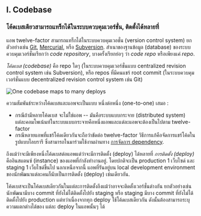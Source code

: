 ## I. Codebase
### โค้ดเบสเดียวสามารถแทร็กได้ในระบบควบคุมเวอร์ชั่น, ติดตั้งได้หลายที่

แอพ twelve-factor สามารถแทร็กได้ในระบบควบคุมเวอชั่น (version control system) ยกตัวอย่างเช่น [Git](http://git-scm.com/), [Mercurial](http://mercurial.selenic.com/), หรือ [Subversion](http://subversion.apache.org/). สำเนาของฐานข้อมูล (database) ของระบบควบคุมเวอร์ชั่นเรียกว่า *code repository*, บางครั้งเรียกย่อๆ ว่า *code repo* หรือเพียงแค่ *repo*.

*โค้ดเบส (codebase)* คือ repo ใดๆ (ในระบบควบคุมเวอร์ชั่นแบบ centralized revision control system เช่น Subversion), หรือ repos ที่มีคนแชร์ root commit (ในระบบควบคุมเวอร์ชั่นแบบ decentralized revision control system เช่น Git)

![One codebase maps to many deploys](/images/codebase-deploys.png)

ความสัมพันธ์ระหว่างโค้ดเบสและแอพจะเป็นแบบ หนึ่งต่อหนึ่ง (one-to-one) เสมอ :

* กรณีถ้ามีหลายโค้ดเบส จะไม่ใช่แอพ -- มันคือระบบแบบกระจาย (distributed system) แต่ละคอมโพเน้นท์ในระบบแบบกระจายคือหนึ่งแอพและแต่ละแอพจะต้องเป็นไปตาม twelve-factor
* กรณีหลายแอพที่แชร์โค้ดเดียวกันจะถือว่าขัดต่อ twelve-factor  วิธีการแก้คือจัดการแชร์โค้ดในรูปแบบไลบรารี ซึ่งสามารถในมาร่วมใช้งานผ่านทาง [การจัดการ dependency](./dependencies).

ถึงแม้ว่าจะมีเพียงหนึ่งโค้ดเบสต่อแอพแต่ว่าจะมีการติดตั้ง (deploy) ได้หลายที่  *การติดตั้ง (deploy)* คืออินสแตนซ์ (instance) ของแอพที่กำลังทำงานอยู่.  โดยปกติจะเป็น  production 1 เว็บไซด์ และ staging 1 เว็บไซด์ขึ้นไป   นอกเหนือจากนี้ แอพที่รันอยู่บน local development environment ของนักพัฒนาแต่ละคนก็นับเป็นการติดตั้ง (deploy) เช่นเดียวกัน.

โค้ดเบสจะเป็นโค้ดเบสเดียวกันในแต่ละการติดตั้งถึงแม้ว่าอาจจะติดตั้งเวอร์ชั่นต่างกัน  ยกตัวอย่างเช่น นักพัฒนามีบาง commit ที่ยังไม่ได้ติดตั้งไปยัง staging หรือ staging มีบาง commit ที่ยังไม่ได้ติดตั้งไปยัง production  แต่ทว่าเนื่องจากทุก deploy ใช้โค้ดเบสเดียวกัน ดังนั้นต้องสามารถระบุความแตกต่างได้ของ แต่ละ deploy ในแอพนั้นๆ ได้
